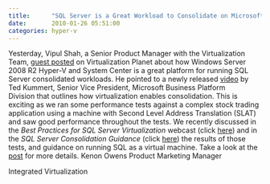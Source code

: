 ```yaml
---
title:      "SQL Server is a Great Workload to Consolidate on Microsoft Virtualization"
date:       2010-01-26 05:51:00
categories: hyper-v
---
```

Yesterday, Vipul Shah, a Senior Product Manager with the Virtualization Team, [guest posted](http://blogs.technet.com/virtplanet/archive/2010/01/26/guest-blog-sql-server-consolidation-with-microsoft-virtualization.aspx) on Virtualization Planet about how Windows Server 2008 R2 Hyper-V and System Center is a great platform for running SQL Server consolidated workloads. He pointed to a newly released [video](http://www.microsoft.com/sqlserver/2008/en/us/server-consolidation.aspx) by Ted Kummert, Senior Vice President, Microsoft Business Platform Division that outlines how virtualization enables consolidation. This is exciting as we ran some performance tests against a complex stock trading application using a machine with Second Level Address Translation (SLAT) and saw good performance throughout the tests. We recently discussed in the _Best Practices for SQL Server Virtualization_ webcast (click [here](http://msevents.microsoft.com/CUI/WebCastEventDetails.aspx?EventID=1032428764&EventCategory=5&culture=en-US&CountryCode=US)) and in the _SQL Server Consolidation Guidance_ (click [here](https://msdn.microsoft.com/library/ee819082.aspx)) the results of those tests, and guidance on running SQL as a virtual machine. Take a look at the [post](http://blogs.technet.com/virtplanet/archive/2010/01/26/guest-blog-sql-server-consolidation-with-microsoft-virtualization.aspx) for more details. Kenon Owens Product Marketing Manager 

Integrated Virtualization
